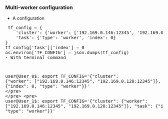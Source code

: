 ### Multi-worker configuration

- A configuration
<pre>
 tf_config = {
    'cluster': {'worker': ['192.169.0.146:12345', '192.169.0.128:12345']},
    'task': {'type': 'worker', 'index': 0}
}
tf_config['task']['index'] = 0
os.environ['TF_CONFIG'] = json.dumps(tf_config)
- With terminal command
</pre> <pre>
user@User_0$: export TF_CONFIG='{"cluster": {"worker": ["192.169.0.146:12345", "192.169.0.128:12345"]}, "task": {"index": 0, "type": "worker"}}'
</pre> 
</pre> <pre>
user@User_1$: export TF_CONFIG='{"cluster": {"worker": ["192.169.0.146:12345", "192.169.0.128:12345"]}, "task": {"index": 1, "type": "worker"}}'
</pre> 



